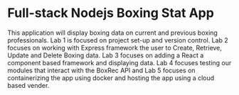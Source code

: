 # Full-stack Nodejs Boxing Stat App

This application will display boxing data on current and previous boxing professionals.  Lab 1 is focused on project set-up and version control.  Lab 2 focuses on working with Express framework the user to Create, Retrieve, Update and Delete Boxing data.  Lab 3 focuses on adding a React a component based framework and displaying data.  Lab 4 focuses testing our modules that interact with the BoxRec API and Lab 5 focuses on containerizing the app using docker and hosting the app using a cloud based vender.

